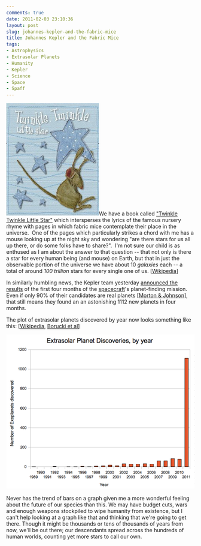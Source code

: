 ```yaml
---
comments: true
date: 2011-02-03 23:10:36
layout: post
slug: johannes-kepler-and-the-fabric-mice
title: Johannes Kepler and the Fabric Mice
tags:
- Astrophysics
- Extrasolar Planets
- Humanity
- Kepler
- Science
- Space
- Spaff
---
```


[![Cover of "Twinkle Twinkle Little Star"](/img/blog/2011/02/61kpDastguL._SL500_AA300_.jpg)](/img/blog/2011/02/61kpDastguL._SL500_AA300_.jpg)We have a book called ["Twinkle Twinkle Little Star"](/img/blog/2011/02/61kpDastguL._SL500_AA300_1.jpg) which intersperses the lyrics of the famous nursery rhyme with pages in which fabric mice contemplate their place in the universe.  One of the pages which particularly strikes a chord with me has a mouse looking up at the night sky and wondering "are there stars for us all up there, or do some folks have to share?".  I'm not sure our child is as enthused as I am about the answer to that question -- that not only is there a star for every human being (and mouse) on Earth, but that in just the observable portion of the universe we have about 10 _galaxies_ each -- a total of around _100 trillion_ stars for every single one of us. [[Wikipedia](https://secure.wikimedia.org/wikipedia/en/wiki/Observable_universe#Matter_content)]

In similarly humbling news, the Kepler team yesterday [announced the results](http://arxiv.org/abs/1102.0541) of the first four months of the [spacecraft](https://secure.wikimedia.org/wikipedia/en/wiki/Kepler_(spacecraft))'s planet-finding mission.  Even if only 90% of their candidates are real planets [[Morton & Johnson](http://arxiv.org/abs/1101.5630)], that still means they found an an astonishing 1112 new planets in four months.

The plot of extrasolar planets discovered by year now looks something like this: [[Wikipedia](\"https://secure.wikimedia.org/wikipedia/en/wiki/File:Exoplanet_Discovery_Methods_Bar.svg\"), [Borucki et al](\"http://arxiv.org/abs/1102.0541\")]

[![Graph of Extrasolar Planet Discoveries, by year](/img/blog/2011/02/exoplanets.png)](/img/blog/2011/02/exoplanets.png)

Never has the trend of bars on a graph given me a more wonderful feeling about the future of our species than this.  We may have budget cuts, wars and enough weapons stockpiled to wipe humanity from existence, but I can't help looking at a graph like that and thinking that we're going to get there.  Though it might be thousands or tens of thousands of years from now, we'll be out there; our descendants spread across the hundreds of human worlds, counting yet more stars to call our own.
